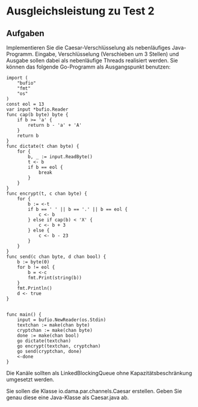 # Ausgleichsleistung zu Test 2 #

## Aufgaben ##

Implementieren Sie die Caesar-Verschlüsselung als nebenläufiges Java-Programm. Eingabe, Verschlüsselung (Verschieben um 3 Stellen) und Ausgabe sollen dabei als nebenläufige Threads realisiert werden. Sie können das folgende Go-Programm als Ausgangspunkt benutzen:

```package main
import (
	"bufio"
	"fmt"
	"os"
)
const eol = 13
var input *bufio.Reader
func cap(b byte) byte {
	if b >= 'a' {
		return b - 'a' + 'A'
	}
	return b
}
func dictate(t chan byte) {
	for {
		b, _ := input.ReadByte()
		t <- b
		if b == eol {
			break
		}
	}
}
func encrypt(t, c chan byte) {
	for {
		b := <-t
		if b == ' ' || b == '.' || b == eol {
			c <- b
		} else if cap(b) < 'X' {
			c <- b + 3
		} else {
			c <- b - 23
		}
	}
}
func send(c chan byte, d chan bool) {
	b := byte(0)
	for b != eol {
		b = <-c
		fmt.Print(string(b))
	}
	fmt.Println()
	d <- true
}


func main() {
	input = bufio.NewReader(os.Stdin)
	textchan := make(chan byte)
	cryptchan := make(chan byte)
	done := make(chan bool)
	go dictate(textchan)
	go encrypt(textchan, cryptchan)
	go send(cryptchan, done)
	<-done
}
```

Die Kanäle sollten als LinkedBlockingQueue ohne Kapazitätsbeschränkung umgesetzt werden.

Sie sollen die Klasse io.dama.par.channels.Caesar erstellen. Geben Sie genau diese eine Java-Klasse als Caesar.java ab.